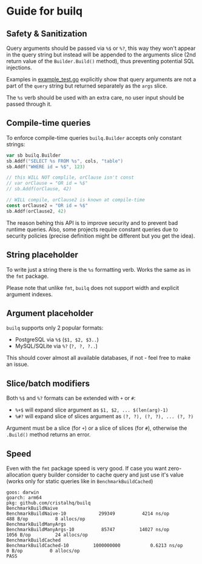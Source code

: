 # Guide for builq

## Safety & Sanitization

Query arguments should be passed via `%$` or `%?`, this way they won't appear in the query string but instead will be appended to the arguments slice (2nd return value of the `Builder.Build()` method), thus preventing potential SQL injections.

Examples in [example_test.go](example_test.go) explicitly show that query arguments are not a part of the `query` string but returned separately as the `args` slice.

The `%s` verb should be used with an extra care, no user input should be passed through it.

## Compile-time queries

To enforce compile-time queries `builq.Builder` accepts only constant strings:

```go
var sb builq.Builder
sb.Addf("SELECT %s FROM %s", cols, "table")
sb.Addf("WHERE id = %$", 123)

// this WILL NOT complile, orClause isn't const
// var orClause = "OR id = %$"
// sb.Addf(orClause, 42)

// WILL compile, orClause2 is known at compile-time
const orClause2 = "OR id = %$"
sb.Addf(orClause2, 42)
```

The reason behing this API is to improve security and to prevent bad runtime queries.
Also, some projects require constant queries due to security policies (precise definition might be different but you get the idea).

## String placeholder

To write just a string there is the `%s` formatting verb. Works the same as in the `fmt` package.

Please note that unlike `fmt`, `builq` does not support width and explicit argument indexes.

## Argument placeholder

`builq` supports only 2 popular formats:

* PostgreSQL via `%$` (`$1, $2, $3..`)
* MySQL/SQLite via `%?` (`?, ?, ?..`)

This should cover almost all available databases, if not - feel free to make an issue.

## Slice/batch modifiers

Both `%$` and `%?` formats can be extended with `+` or `#`:

* `%+$` will expand slice argument as `$1, $2, ... $(len(arg)-1)`
* `%#?` will expand slice of slices argument as `(?, ?), (?, ?), ... (?, ?)`

Argument must be a slice (for `+`) or a slice of slices (for `#`), otherwise the `.Build()` method returns an error.

## Speed

Even with the `fmt` package speed is very good. If case you want zero-allocation query builder consider to cache query and just use it's value (works only for static queries like in `BenchmarkBuildCached`)

```
goos: darwin
goarch: arm64
pkg: github.com/cristalhq/builq
BenchmarkBuildNaive
BenchmarkBuildNaive-10       	  299349	      4214 ns/op	     488 B/op	       8 allocs/op
BenchmarkBuildManyArgs
BenchmarkBuildManyArgs-10    	   85747	     14027 ns/op	    1056 B/op	      24 allocs/op
BenchmarkBuildCached
BenchmarkBuildCached-10      	1000000000	         0.6213 ns/op	       0 B/op	       0 allocs/op
PASS
```